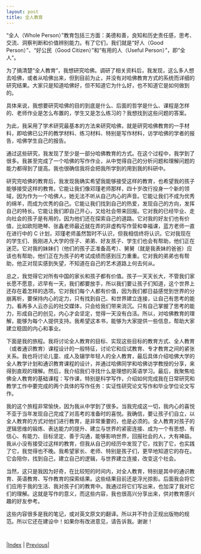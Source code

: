 ```yaml
---
layout: post
title: 全人教育
---
```


“全人（Whole Person）”教育包括三方面：美德和善，良知和历史责任感，思考、交流、洞察判断和价值辨别能力。有了它们，我们就是“好人（Good Person）”、“好公民（Good Citizen）”和“有用的人（Useful Person）”，即“全人”。

为了搞清楚“全人教育”，我想研究哈佛。调研了相关资料后，我发现，这么多人想去哈佛，或者从哈佛出来，但到目前为止，并没有对哈佛教育方式的系统而详细的研究结果。大家只是知道哈佛好，但不知道它为什么好，也不知道它是如何做到的。

具体来说，我想要研究哈佛的目的到底是什么、后面的哲学是什么、课程是怎样的、老师作业是怎么布置的，学生又是怎么练习的？我想找到这些问题的答案。

为此，我采用了学术研究最基本的方法来研究哈佛，就是研究哈佛教育的一手材料，即哈佛已公开的教学材料、练习材料、特别是写作材料，访学哈佛的学者的报告，哈佛学生自己的报告。

通过这些研究，我发现了至少是一部分哈佛教育的方式。在这个过程中，我学到了很多。我甚至完成了一个哈佛的写作作业，从中觉得自己的分析问题和理解问题的能力都得到了提高。我也很确信我将会把我所学到的用到我的科研中。

研究完哈佛的教育后，我发现我确实希望我能够接受这样的教育，也希望我的孩子能够接受这样的教育。它能让我们像邓瑾老师那样，四十岁改行投身一个新的领域，因为作为一个哈佛人，她无法不听从自己内心的声音。它能让我们不成为优秀的绵羊，而成为优秀的自己。它能让我们找到自己的热爱，发现自己的方向，发挥自己的特长。它能让我们即自己开心，又给社会带来回报。它对我的已经毕业、走向社会的孩子是有用的，因为他们还在探索自己的道路。它对我的好友们也有价值，比如欧阳艳琴、张鑫老师最近就在弄的非虚构写作营和幸福课，蓝方老师一直在进行中的 C 计划，邓瑾老师虽然暂时不认识，但我相信终将认识。它对我现在的学生们、我刚进入大学的侄子、弟弟、好友孩子、学生们也会有帮助，他们正在迷茫。它对我的妹妹们（他们的孩子正准备高考）、舅舅（就是我表妹的爸爸）应该也有帮助，他们正在为孩子的考试成绩而感到压力重重。它对我的弟弟也有帮助，他正对现实感到失望，不知道在自己的艺术道路上何去何从。

总之，我觉得它对所有中国的家长和孩子都有价值。孩子一天天长大，不管我们家长愿不愿意，迟早有一天，我们都要放手，所以我们要让孩子们知道，这个世界上还存在着怎样的选项。它对我们每个人都有价值，因为我们都日益感觉到世界的分崩离析，要保持内心的定力，只有找到自己、和世界建立连接，让自己有思考的能力。看再多人云亦云的社交媒体，只会给我们带来消沉。只有自己掌握了思考的能力，形成自己的创见，内心才会坚定，觉得一天没有白活。所以，对哈佛教育的理解，能够为每个人提供支持。我希望这本书，能够为大家提供一些信息，帮助大家建立稳固的内心和事业。

下面是我的旅程。我将讨论全人教育的目标、实现这些目标的教育方式、全人教育（或者通识教育）课程设计的一般特征，讨论它和应试教育、专才教育之间的紧张关系。我也将讨论儿童、成人及辍学年轻人的全人教育，最后具体介绍哈佛大学的全人教学计划和通识教育课程的设计，并通过哈佛同学和哈佛访学教授的分享，来得到直观的理解。然后，我介绍我们寻找什么是理想的英语学习。最后，我聚焦哈佛全人教育的基础课程：写作课，特别是科学写作，介绍如何完成我在日常研究和教学工作中要完成的两个具体的写作任务：实证性研究论文写作和毕业学位论文写作。

我的这个旅程非常愉快，因为我从中学到了很多。当我完成这一切，我内心的喜悦不亚于当年发现自己完成了对高考的准备时的喜悦。我确信，要让孩子们自立，以全人教育的方式对他们进行教育，是非常重要的，也是必须的。全人教育对孩子的逻辑思维的锻炼、表达能力的提升、建立与世界的紧密连接、成为一个有思想、有信心、有能力、目标坚定、善于沟通，能够影响世界，回报社会的人，大有裨益。我从小没有接受过这样的教育，但我从自己的经历中发现了它，找到了它，也实践了它，我觉得也不晚。我希望家长、老师、特别是孩子们，更早地知道它的存在。它会陪你，找到自己，建立自己的逻辑，与世界建立连接，改变这个社会。

当然，这只是我因为好奇，在比较短的时间内，对全人教育，特别是其中的通识教育、英语教育、写作教育的探索结果。这些结果目前还是浮光掠影。后面我会将它们应用于我的生活、我对孩子们的教育中。我通过将它们写出来，也加深了我对它们的理解。这就是写作的意义，而这些内容，我也很高兴分享出来，供对教育感兴趣的好友参考。

这些内容很多是我的笔记，或对英文原文的翻译。所以并不符合正规出版物的规范。所以它还在建设中！如果你有改进意见，请告诉我。谢谢！

<br/>

|[Index](../) | [Previous](6-camp)|
